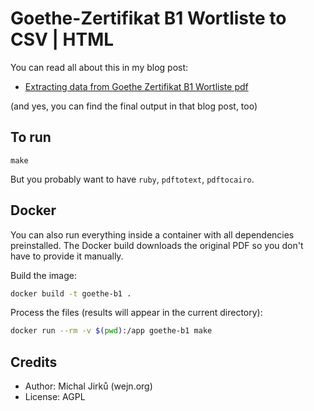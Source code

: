 # Goethe-Zertifikat B1 Wortliste to CSV | HTML

You can read all about this in my blog post:

- [Extracting data from Goethe Zertifikat B1 Wortliste pdf](https://wejn.org/2023/12/extracting-data-from-goethe-zertifikat-b1-wortliste/)

(and yes, you can find the final output in that blog post, too)

## To run

`make`

But you probably want to have `ruby`, `pdftotext`, `pdftocairo`.

## Docker

You can also run everything inside a container with all dependencies
preinstalled. The Docker build downloads the original PDF so you don't
have to provide it manually.

Build the image:

```sh
docker build -t goethe-b1 .
```

Process the files (results will appear in the current directory):

```sh
docker run --rm -v $(pwd):/app goethe-b1 make
```

## Credits

* Author: Michal Jirků (wejn.org)
* License: AGPL